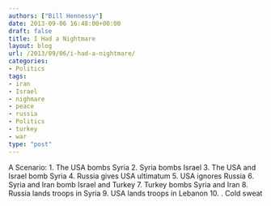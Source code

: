 ```yaml
---
authors: ["Bill Hennessy"]
date: 2013-09-06 16:48:00+00:00
draft: false
title: I Had a Nightmare
layout: blog
url: /2013/09/06/i-had-a-nightmare/
categories:
- Politics
tags:
- iran
- Israel
- nighmare
- peace
- russia
- Politics
- turkey
- war
type: "post"
---
```


A Scenario:   1. The USA bombs Syria    2. Syria bombs Israel    3. The USA and Israel bomb Syria    4. Russia gives USA ultimatum    5. USA ignores Russia    6. Syria and Iran bomb Israel and Turkey    7. Turkey bombs Syria and Iran    8. Russia lands troops in Syria    9. USA lands troops in Lebanon    10. . Cold sweat
